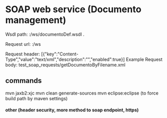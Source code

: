 # SOAP web service (Documento management)

Wsdl path: <host>:<port>/ws/documentoDef.wsdl .

Request url: <host>:<port>/ws

Request header: [{"key":"Content-Type","value":"text/xml","description":"","enabled":true}]
Example Request body: test_soap_requests/getDocumentoByFilename.xml

## commands
mvn jaxb2:xjc
mvn clean generate-sources
mvn eclipse:eclipse (to force build path by maven settings)

#### other (header security, more method to soap endpoint, https)
